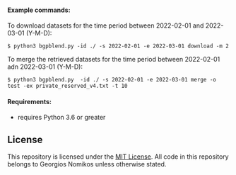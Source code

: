
#### Example commands:
To download datasets for the time period between 2022-02-01 and 2022-03-01 (Y-M-D):

`$ python3 bgpblend.py -id ./ -s 2022-02-01 -e 2022-03-01 download -m 2`

To merge the retrieved datasets for the time period between 2022-02-01 adn 2022-03-01 (Y-M-D):

`$ python3 bgpblend.py  -id ./ -s 2022-02-01 -e 2022-03-01 merge -o test -ex private_reserved_v4.txt -t 10`

#### Requirements:
- requires Python 3.6 or greater

## License

This repository is licensed under the [MIT License](LICENSE). All code in this repository belongs to Georgios Nomikos unless otherwise stated.

